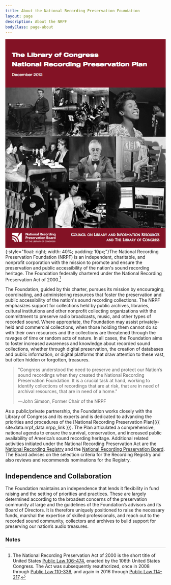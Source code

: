 ```yaml
---
title: About the National Recording Preservation Foundation
layout: page
description: About the NRPF
bodyClass: page-about
---
```


![Cover image of the National Recording Preservation Plan](/images/illustrations/nrpp.png "Cover image of the National Recording Preservation Plan"){:style="float: right; width: 40%; padding: 10px;"}The National Recording Preservation Foundation (NRPF) is an independent, charitable, and nonprofit corporation with the mission to promote and ensure the preservation and public accessibility of the nation's sound recording heritage. The Foundation federally chartered under the National Recording Preservation Act of 2000.[^1] 

The Foundation, guided by this charter, pursues its mission by encouraging, coordinating, and administering resources that foster the preservation and public accessibility of the nation's sound recording collections. 
The NRPF emphasizes support for collections held by public archives, libraries, cultural institutions and other nonprofit collecting organizations with the committment to preserve radio broadcasts, music, and other types of recorded sound. Where appropriate, the Foundation may assist privately-held and commercial collections, when those holding them cannot do so with their own resources and the collections are threatened through the ravages of time or random acts of nature. In all cases, the Foundation aims to foster increased awareness and knowledge about recorded sound collections, whether through digital preservation, the creation of databases and public information, or digital platforms that draw attention to these vast, but often hidden or forgotten, treasures.
 
> "Congress understood the need to preserve and protect our Nation’s sound recordings when they created the National Recording Preservation Foundation. It is a crucial task at hand, working to identify collections of recordings that are at risk, that are in need of archival resources, that are in need of a home."
> 
> &mdash;John Simson, Former Chair of the NRPF

As a public/private partnership, the Foundation works closely with the Library of Congress and its experts and is dedicated to advancing the priorities and procedures of the [National Recording Preservation Plan]({{ site.data.nrpf_data.nrpp_link }}). The Plan articulated a comprehensive, national agenda to ensure the survival, conservation, and increased public availability of America’s sound recording heritage. Additional related activities initiated under the National Recording Preservation Act are the [National Recording Registry](https://www.loc.gov/programs/national-recording-preservation-board/recording-registry/complete-national-recording-registry-listing/) and the [National Recording Preservation Board](https://www.loc.gov/programs/national-recording-preservation-board/about-this-program/board/). The Board advises on the selection criteria for the Recording Registry and also reviews and recommends nominations for the Registry.

## Independence and Collaboration

The Foundation maintains an independence that lends it flexibility in fund raising and the setting of priorities and practices. These are largely determined according to the broadest concerns of the preservation community at large and the guidelines of the Foundation’s advisors and its Board of Directors. It is therefore uniquely positioned to raise the necessary funds, marshal the expertise of skilled professionals, and reach out to the recorded sound community, collectors and archives to build support for preserving our nation’s audio treasures.

### Notes 

[^1]: The National Recording Preservation Act of 2000 is the short title of United States [Public Law 106–474](https://www.govinfo.gov/link/plaw/106/public/474), enacted by the 106th United States Congress. The Act was subsequently reauthorized, once in 2008 through [Public Law 110-336](https://www.govinfo.gov/link/plaw/110/public/336), and again in 2016 through [Public Law 114-217](https://www.govinfo.gov/link/plaw/114/public/217). 